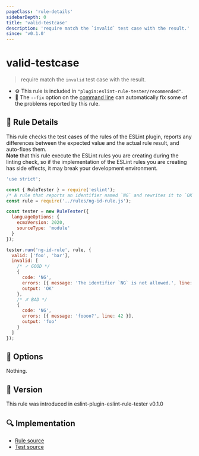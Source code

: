 ```yaml
---
pageClass: 'rule-details'
sidebarDepth: 0
title: 'valid-testcase'
description: 'require match the `invalid` test case with the result.'
since: 'v0.1.0'
---
```


# valid-testcase

> require match the `invalid` test case with the result.

- :gear: This rule is included in `"plugin:eslint-rule-tester/recommended"`.
- :wrench: The `--fix` option on the [command line](https://eslint.org/docs/user-guide/command-line-interface#fixing-problems) can automatically fix some of the problems reported by this rule.

## :book: Rule Details

This rule checks the test cases of the rules of the ESLint plugin, reports any differences between the expected value and the actual rule result, and auto-fixes them.\
**Note** that this rule execute the ESLint rules you are creating during the linting check, so if the implementation of the ESLint rules you are creating has side effects, it may break your development environment.

<ESLintCodeBlock fix>

<!--eslint-skip-->

```js
'use strict';

const { RuleTester } = require('eslint');
/* A rule that reports an identifier named `NG` and rewrites it to `OK`. */
const rule = require('../rules/ng-id-rule.js');

const tester = new RuleTester({
  languageOptions: {
    ecmaVersion: 2020,
    sourceType: 'module'
  }
});

tester.run('ng-id-rule', rule, {
  valid: ['foo', 'bar'],
  invalid: [
    /* ✓ GOOD */
    {
      code: 'NG',
      errors: [{ message: 'The identifier `NG` is not allowed.', line: 1 }],
      output: 'OK'
    },
    /* ✗ BAD */
    {
      code: 'NG',
      errors: [{ message: 'foooo?', line: 42 }],
      output: 'foo'
    }
  ]
});
```

</ESLintCodeBlock>

## :wrench: Options

Nothing.

## :rocket: Version

This rule was introduced in eslint-plugin-eslint-rule-tester v0.1.0

## :mag: Implementation

- [Rule source](https://github.com/ota-meshi/eslint-plugin-eslint-rule-tester/blob/main/lib/rules/valid-testcase.js)
- [Test source](https://github.com/ota-meshi/eslint-plugin-eslint-rule-tester/blob/main/tests/lib/rules/valid-testcase.js)
